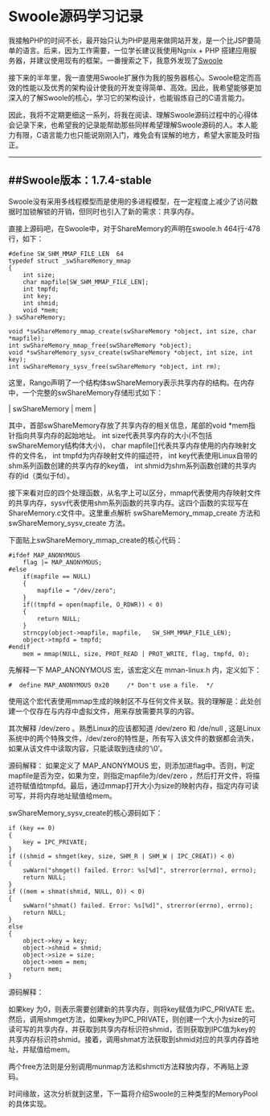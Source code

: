 Swoole源码学习记录
===================


我接触PHP的时间不长，最开始只认为PHP是用来做网站开发，是一个比JSP要简单的语言。后来，因为工作需要，一位学长建议我使用Ngnix + PHP 搭建应用服务器，并建议使用现有的框架。一番搜索之下，我意外发现了[Swoole](http://www.swoole.com) 

接下来的半年里，我一直使用Swoole扩展作为我的服务器核心。Swoole稳定而高效的性能以及优秀的架构设计使我的开发变得简单、高效。因此，我希望能够更加深入的了解Swoole的核心，学习它的架构设计，也能锻炼自己的C语言能力。

因此，我将不定期更细这一系列，将我在阅读、理解Swoole源码过程中的心得体会记录下来，也希望我的记录能帮助那些同样希望理解Swoole源码的人。本人能力有限，C语言能力也只能说刚刚入门，难免会有误解的地方，希望大家能及时指正。

----------
##Swoole版本：1.7.4-stable
-------------

Swoole没有采用多线程模型而是使用的多进程模型，在一定程度上减少了访问数据时加锁解锁的开销，但同时也引入了新的需求：共享内存。

直接上源码吧，在Swoole中，对于ShareMemory的声明在swoole.h 464行-478行，如下：

    #define SW_SHM_MMAP_FILE_LEN  64
    typedef struct _swShareMemory_mmap
    {
        int size;
        char mapfile[SW_SHM_MMAP_FILE_LEN];
        int tmpfd;
        int key;
        int shmid;
        void *mem;
    } swShareMemory;

    void *swShareMemory_mmap_create(swShareMemory *object, int size, char *mapfile);
    int swShareMemory_mmap_free(swShareMemory *object);
    void *swShareMemory_sysv_create(swShareMemory *object, int size, int key);
    int swShareMemory_sysv_free(swShareMemory *object, int rm);

这里，Rango声明了一个结构体swShareMemory表示共享内存的结构。在内存中，一个完整的swShareMemory存储形式如下：

| swShareMemory  | mem |

其中，首部swShareMemory存放了共享内存的相关信息，尾部的void *mem指针指向共享内存的起始地址。
int size代表共享内存的大小(不包括swShareMemory结构体大小)，
char mapfile[]代表共享内存使用的内存映射文件的文件名，
int tmpfd为内存映射文件的描述符，
int key代表使用Linux自带的shm系列函数创建的共享内存的key值，
int shmid为shm系列函数创建的共享内存的id（类似于fd）。

接下来看对应的四个处理函数，从名字上可以区分，mmap代表使用内存映射文件的共享内存，sysv代表使用shm系列函数的共享内存。这四个函数的实现写在ShareMemory.c文件中。这里重点解析 swShareMemory_mmap_create 方法和swShareMemory_sysv_create 方法。

下面贴上swShareMemory_mmap_create的核心代码：

    #ifdef MAP_ANONYMOUS
        flag |= MAP_ANONYMOUS;
    #else
        if(mapfile == NULL)
        {
            mapfile = "/dev/zero";
        }
        if((tmpfd = open(mapfile, O_RDWR)) < 0)
        {
            return NULL;
        }
        strncpy(object->mapfile, mapfile,   SW_SHM_MMAP_FILE_LEN);
        object->tmpfd = tmpfd;
    #endif
        mem = mmap(NULL, size, PROT_READ | PROT_WRITE, flag, tmpfd, 0);

先解释一下 MAP_ANONYMOUS 宏，该宏定义在 mman-linux.h 内，定义如下：

    #  define MAP_ANONYMOUS 0x20     /* Don't use a file.  */
使用这个宏代表使用mmap生成的映射区不与任何文件关联。我的理解是：此处创建一个仅存在与内存中虚拟文件，用来存放需要共享的内容。

其次解释 /dev/zero 。熟悉Linux的应该都知道 /dev/zero 和 /de/null , 这是Linux系统中的两个特殊文件，/dev/zero的特性是，所有写入该文件的数据都会消失，如果从该文件中读取内容，只能读取到连续的‘\0’。

源码解释：
    如果定义了 MAP_ANONYMOUS 宏，则添加进flag中。否则，判定mapfile是否为空，如果为空，则指定mapfile为/dev/zero ，然后打开文件，将描述符赋值给tmpfd。最后，通过mmap打开大小为size的映射内存，指定内存可读可写，并将内存地址赋值给mem。
 
swShareMemory_sysv_create的核心源码如下：

    if (key == 0)
    {
        key = IPC_PRIVATE;
    }
    if ((shmid = shmget(key, size, SHM_R | SHM_W | IPC_CREAT)) < 0)
    {
        swWarn("shmget() failed. Error: %s[%d]", strerror(errno), errno);
        return NULL;
    }
    if ((mem = shmat(shmid, NULL, 0)) < 0)
    {
        swWarn("shmat() failed. Error: %s[%d]", strerror(errno), errno);
        return NULL;
    }
    else
    {
        object->key = key;
        object->shmid = shmid;
        object->size = size;
        object->mem = mem;
        return mem;
    }
源码解释：

如果key 为0，则表示需要创建新的共享内存，则将key赋值为IPC_PRIVATE 宏。然后，调用shmget方法，如果key为IPC_PRIVATE，则创建一个大小为size的可读可写的共享内存，并获取到共享内存标识符shmid，否则获取到IPC值为key的共享内存标识符shmid。接着，调用shmat方法获取到shmid对应的共享内存首地址，并赋值给mem。

两个free方法则是分别调用munmap方法和shmctl方法释放内存，不再贴上源码。

时间缘故，这次分析就到这里，下一篇将介绍Swoole的三种类型的MemoryPool的具体实现。
